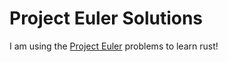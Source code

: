# Project Euler Solutions

I am using the [Project Euler](https://projecteuler.net/) problems to learn rust!
